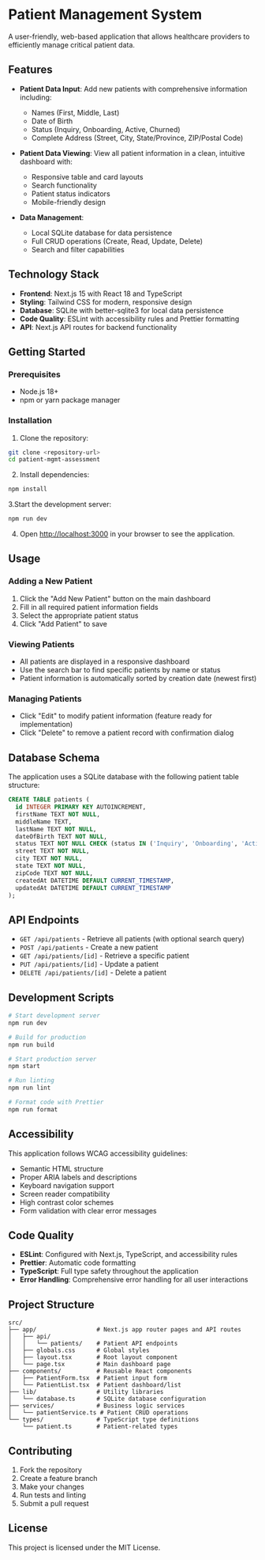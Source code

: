 # Patient Management System

A user-friendly, web-based application that allows healthcare providers to efficiently manage critical patient data.

## Features

- **Patient Data Input**: Add new patients with comprehensive information including:
  - Names (First, Middle, Last)
  - Date of Birth
  - Status (Inquiry, Onboarding, Active, Churned)
  - Complete Address (Street, City, State/Province, ZIP/Postal Code)

- **Patient Data Viewing**: View all patient information in a clean, intuitive dashboard with:
  - Responsive table and card layouts
  - Search functionality
  - Patient status indicators
  - Mobile-friendly design

- **Data Management**:
  - Local SQLite database for data persistence
  - Full CRUD operations (Create, Read, Update, Delete)
  - Search and filter capabilities

## Technology Stack

- **Frontend**: Next.js 15 with React 18 and TypeScript
- **Styling**: Tailwind CSS for modern, responsive design
- **Database**: SQLite with better-sqlite3 for local data persistence
- **Code Quality**: ESLint with accessibility rules and Prettier formatting
- **API**: Next.js API routes for backend functionality

## Getting Started

### Prerequisites

- Node.js 18+
- npm or yarn package manager

### Installation

1. Clone the repository:

```bash
git clone <repository-url>
cd patient-mgmt-assessment
```

2. Install dependencies:

```bash
npm install
```

3.Start the development server:

```bash
npm run dev
```

4. Open [http://localhost:3000](http://localhost:3000) in your browser to see the application.

## Usage

### Adding a New Patient

1. Click the "Add New Patient" button on the main dashboard
2. Fill in all required patient information fields
3. Select the appropriate patient status
4. Click "Add Patient" to save

### Viewing Patients

- All patients are displayed in a responsive dashboard
- Use the search bar to find specific patients by name or status
- Patient information is automatically sorted by creation date (newest first)

### Managing Patients

- Click "Edit" to modify patient information (feature ready for implementation)
- Click "Delete" to remove a patient record with confirmation dialog

## Database Schema

The application uses a SQLite database with the following patient table structure:

```sql
CREATE TABLE patients (
  id INTEGER PRIMARY KEY AUTOINCREMENT,
  firstName TEXT NOT NULL,
  middleName TEXT,
  lastName TEXT NOT NULL,
  dateOfBirth TEXT NOT NULL,
  status TEXT NOT NULL CHECK (status IN ('Inquiry', 'Onboarding', 'Active', 'Churned')),
  street TEXT NOT NULL,
  city TEXT NOT NULL,
  state TEXT NOT NULL,
  zipCode TEXT NOT NULL,
  createdAt DATETIME DEFAULT CURRENT_TIMESTAMP,
  updatedAt DATETIME DEFAULT CURRENT_TIMESTAMP
);
```

## API Endpoints

- `GET /api/patients` - Retrieve all patients (with optional search query)
- `POST /api/patients` - Create a new patient
- `GET /api/patients/[id]` - Retrieve a specific patient
- `PUT /api/patients/[id]` - Update a patient
- `DELETE /api/patients/[id]` - Delete a patient

## Development Scripts

```bash
# Start development server
npm run dev

# Build for production
npm run build

# Start production server
npm start

# Run linting
npm run lint

# Format code with Prettier
npm run format
```

## Accessibility

This application follows WCAG accessibility guidelines:

- Semantic HTML structure
- Proper ARIA labels and descriptions
- Keyboard navigation support
- Screen reader compatibility
- High contrast color schemes
- Form validation with clear error messages

## Code Quality

- **ESLint**: Configured with Next.js, TypeScript, and accessibility rules
- **Prettier**: Automatic code formatting
- **TypeScript**: Full type safety throughout the application
- **Error Handling**: Comprehensive error handling for all user interactions

## Project Structure

```
src/
├── app/                 # Next.js app router pages and API routes
│   ├── api/
│   │   └── patients/    # Patient API endpoints
│   ├── globals.css      # Global styles
│   ├── layout.tsx       # Root layout component
│   └── page.tsx         # Main dashboard page
├── components/          # Reusable React components
│   ├── PatientForm.tsx  # Patient input form
│   └── PatientList.tsx  # Patient dashboard/list
├── lib/                 # Utility libraries
│   └── database.ts      # SQLite database configuration
├── services/            # Business logic services
│   └── patientService.ts # Patient CRUD operations
└── types/               # TypeScript type definitions
    └── patient.ts       # Patient-related types
```

## Contributing

1. Fork the repository
2. Create a feature branch
3. Make your changes
4. Run tests and linting
5. Submit a pull request

## License

This project is licensed under the MIT License.
